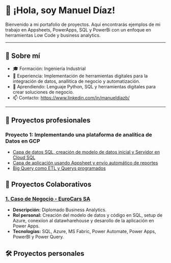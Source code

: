 # 👋 ¡Hola, soy Manuel Díaz!

Bienvenido a mi portafolio de proyectos. Aquí encontrarás ejemplos de mi trabajo en Appsheets, PowerApps, SQL y PowerBi con un enfoque en herramientas Low Code y business analytics.

---

## 🚀 Sobre mí
- 🎓 Formación: Ingeniería Industrial
- 💼 Experiencia: Implementación de herramientas digitales para la integración de datos, anallitica de negocio y automatización.
- 🌱 Aprendiendo: Lenguaje Python, SQL y herramientas digitales para crear soluciones de negocio.
- 📫 Contacto: https://www.linkedin.com/in/manueldiazb/

---

## 📂 Proyectos profesionales

### Proyecto 1: Implementando una plataforma de analítica de Datos en GCP

- [Capa de datos SQL, creación de modelo de datos inicial y Servidor en Cloud SQL](Capa_datos/)
- [Capa de aplicación usando Appsheet y envío automático de reportes](App/)
- [Big Query como ETL y Querys programados](ETL_Automations/)


## 🤝 Proyectos Colaborativos

### [1. Caso de Negocio - EuroCars SA](https://grupo3p.github.io/SKODA/)
- **Descripción:** Diplomado Business Analytics.
- **Rol personal:** Creación del modelo de datos y código en SQL, setup de Azure, conexiíon al datawharehouse y desarollo de la aplicación en Power Apps.
- **Tecnologías:** SQL, Azure, MS Fabric, Power Automate, Power Apps, PowerBI y Power Query.

## 🛠️ Proyectos personales



